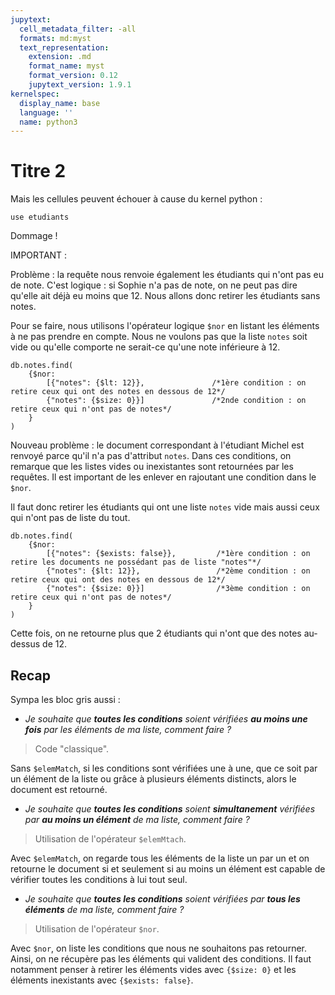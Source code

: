 ```yaml
---
jupytext:
  cell_metadata_filter: -all
  formats: md:myst
  text_representation:
    extension: .md
    format_name: myst
    format_version: 0.12
    jupytext_version: 1.9.1
kernelspec:
  display_name: base
  language: ''
  name: python3
---
```


# Titre 2

Mais les cellules peuvent échouer à cause du kernel python :
```{code-cell}
use etudiants
```
Dommage !

IMPORTANT : 

Problème : la requête nous renvoie également les étudiants qui n'ont pas eu de note. C'est logique : si Sophie n'a pas de note, on ne peut pas dire qu'elle ait déjà eu moins que 12. Nous allons donc retirer les étudiants sans notes.

Pour se faire, nous utilisons l'opérateur logique `$nor` en listant les éléments à ne pas prendre en compte. Nous ne voulons pas que la liste `notes` soit vide ou qu'elle comporte ne serait-ce qu'une note inférieure à 12.

```{code-cell}
db.notes.find(
    {$nor: 
        [{"notes": {$lt: 12}},               /*1ère condition : on retire ceux qui ont des notes en dessous de 12*/
        {"notes": {$size: 0}}]               /*2nde condition : on retire ceux qui n'ont pas de notes*/
    }
)
```
Nouveau problème : le document correspondant à l'étudiant Michel est renvoyé parce qu'il n'a pas d'attribut `notes`. Dans ces conditions, on remarque que les listes vides ou inexistantes sont retournées par les requêtes. Il est important de les enlever en rajoutant une condition dans le `$nor`.

Il faut donc retirer les étudiants qui ont une liste `notes` vide mais aussi ceux qui n'ont pas de liste du tout.

```{code-cell}
db.notes.find(
    {$nor: 
        [{"notes": {$exists: false}},         /*1ère condition : on retire les documents ne possédant pas de liste "notes"*/
        {"notes": {$lt: 12}},                 /*2ème condition : on retire ceux qui ont des notes en dessous de 12*/
        {"notes": {$size: 0}}]                /*3ème condition : on retire ceux qui n'ont pas de notes*/
    }
)
```
Cette fois, on ne retourne plus que 2 étudiants qui n'ont que des notes au-dessus de 12.

## Recap

Sympa les bloc gris aussi :

- _Je souhaite que **toutes les conditions** soient vérifiées **au moins une fois** par les éléments de ma liste, comment faire ?_
> Code "classique".

Sans `$elemMatch`, si les conditions sont vérifiées une à une, que ce soit par un élément de la liste ou grâce à plusieurs éléments distincts, alors le document est retourné.

- _Je souhaite que **toutes les conditions** soient **simultanement** vérifiées par **au moins un élément** de ma liste, comment faire ?_
> Utilisation de l'opérateur `$elemMtach`.

Avec `$elemMatch`, on regarde tous les éléments de la liste un par un et on retourne le document si et seulement si au moins un élément est capable de vérifier toutes les conditions à lui tout seul.

- _Je souhaite que **toutes les conditions** soient vérifiées par **tous les éléments** de ma liste, comment faire ?_
> Utilisation de l'opérateur `$nor`.

Avec `$nor`, on liste les conditions que nous ne souhaitons pas retourner. Ainsi, on ne récupère pas les éléments qui valident des conditions. Il faut notamment penser à retirer les éléments vides avec `{$size: 0}` et les éléments inexistants avec `{$exists: false}`.
